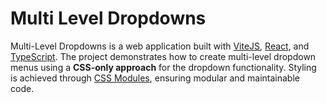 # Multi Level Dropdowns

Multi-Level Dropdowns is a web application built with [ViteJS](https://vitejs.dev/), [React](https://react.dev/), and [TypeScript](https://www.typescriptlang.org/). The project demonstrates how to create multi-level dropdown menus using a **CSS-only approach** for the dropdown functionality. Styling is achieved through [CSS Modules](https://create-react-app.dev/docs/adding-a-css-modules-stylesheet/), ensuring modular and maintainable code.
